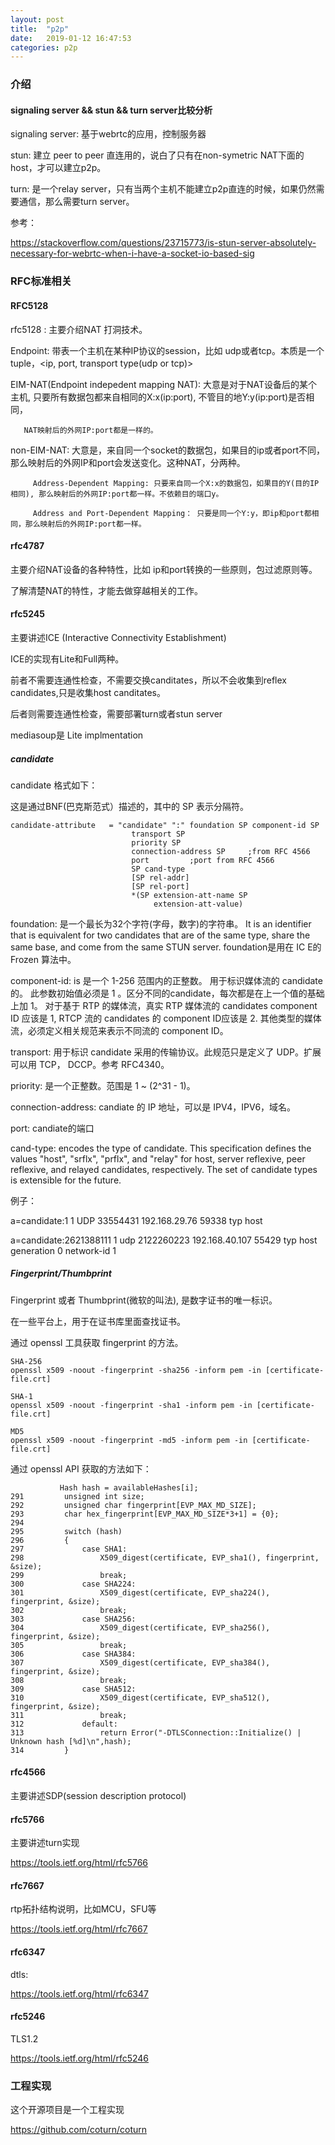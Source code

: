 ```yaml
---
layout: post
title:  "p2p"
date:   2019-01-12 16:47:53
categories: p2p
---
```


### 介绍

#### signaling server && stun && turn server比较分析

signaling server: 基于webrtc的应用，控制服务器

stun: 建立 peer to peer 直连用的，说白了只有在non-symetric NAT下面的host，才可以建立p2p。

turn: 是一个relay server，只有当两个主机不能建立p2p直连的时候，如果仍然需要通信，那么需要turn server。

参考：

https://stackoverflow.com/questions/23715773/is-stun-server-absolutely-necessary-for-webrtc-when-i-have-a-socket-io-based-sig

### RFC标准相关

#### RFC5128

rfc5128 : 主要介绍NAT 打洞技术。

Endpoint: 带表一个主机在某种IP协议的session，比如 udp或者tcp。本质是一个tuple，<ip, port, transport type(udp or tcp)>

EIM-NAT(Endpoint indepedent mapping NAT): 大意是对于NAT设备后的某个主机, 只要所有数据包都来自相同的X:x(ip:port), 不管目的地Y:y(ip:port)是否相同，

       NAT映射后的外网IP:port都是一样的。
      
non-EIM-NAT: 大意是，来自同一个socket的数据包，如果目的ip或者port不同，那么映射后的外网IP和port会发送变化。这种NAT，分两种。

         Address-Dependent Mapping: 只要来自同一个X:x的数据包，如果目的Y(目的IP相同), 那么映射后的外网IP:port都一样。不依赖目的端口y。
         
         Address and Port-Dependent Mapping： 只要是同一个Y:y，即ip和port都相同，那么映射后的外网IP:port都一样。
        
#### rfc4787

主要介绍NAT设备的各种特性，比如 ip和port转换的一些原则，包过滤原则等。

了解清楚NAT的特性，才能去做穿越相关的工作。

#### rfc5245

主要讲述ICE (Interactive Connectivity Establishment)

ICE的实现有Lite和Full两种。

前者不需要连通性检查，不需要交换canditates，所以不会收集到reflex candidates,只是收集host canditates。

后者则需要连通性检查，需要部署turn或者stun server

mediasoup是 Lite implmentation

##### candidate

candidate 格式如下：

这是通过BNF(巴克斯范式）描述的，其中的 SP 表示分隔符。

```
candidate-attribute   = "candidate" ":" foundation SP component-id SP
                           transport SP
                           priority SP
                           connection-address SP     ;from RFC 4566
                           port         ;port from RFC 4566
                           SP cand-type
                           [SP rel-addr]
                           [SP rel-port]
                           *(SP extension-att-name SP
                                extension-att-value)
```

foundation:  是一个最长为32个字符(字母，数字)的字符串。  It is an
      identifier that is equivalent for two candidates that are of the
      same type, share the same base, and come from the same STUN
      server.  foundation是用在 IC E的 Frozen 算法中。
       
component-id:  is 是一个 1-256 范围内的正整数。 用于标识媒体流的 candidate 的。  此参数初始值必须是 1 。区分不同的candidate，每次都是在上一个值的基础上加 1。  对于基于 RTP 的媒体流，真实 RTP 媒体流的 candidates component ID 应该是 1, RTCP 流的 candidates 的 component ID应该是 2.  其他类型的媒体流，必须定义相关规范来表示不同流的 component ID。

transport:  用于标识 candidate 采用的传输协议。此规范只是定义了 UDP。扩展可以用 TCP， DCCP。参考 RFC4340。
     
priority:  是一个正整数。范围是 1 ~ (2^31 - 1)。
       
connection-address: candiate 的 IP 地址，可以是 IPV4，IPV6，域名。

port: candiate的端口

cand-type:  encodes the type of candidate.  This specification
      defines the values "host", "srflx", "prflx", and "relay" for host,
      server reflexive, peer reflexive, and relayed candidates,
      respectively.  The set of candidate types is extensible for the
      future.
       
例子：

a=candidate:1 1 UDP 33554431 192.168.29.76 59338 typ host

a=candidate:2621388111 1 udp 2122260223 192.168.40.107 55429 typ host generation 0 network-id 1


##### Fingerprint/Thumbprint 

Fingerprint 或者 Thumbprint(微软的叫法), 是数字证书的唯一标识。

在一些平台上，用于在证书库里面查找证书。

通过 openssl 工具获取 fingerprint 的方法。

```
SHA-256
openssl x509 -noout -fingerprint -sha256 -inform pem -in [certificate-file.crt]
 
SHA-1
openssl x509 -noout -fingerprint -sha1 -inform pem -in [certificate-file.crt]
 
MD5
openssl x509 -noout -fingerprint -md5 -inform pem -in [certificate-file.crt]
```
通过 openssl API 获取的方法如下：
```
           Hash hash = availableHashes[i];
291         unsigned int size;
292         unsigned char fingerprint[EVP_MAX_MD_SIZE];
293         char hex_fingerprint[EVP_MAX_MD_SIZE*3+1] = {0};
294
295         switch (hash)
296         {
297             case SHA1:
298                 X509_digest(certificate, EVP_sha1(), fingerprint, &size);
299                 break;
300             case SHA224:
301                 X509_digest(certificate, EVP_sha224(), fingerprint, &size);
302                 break;
303             case SHA256:
304                 X509_digest(certificate, EVP_sha256(), fingerprint, &size);
305                 break;
306             case SHA384:
307                 X509_digest(certificate, EVP_sha384(), fingerprint, &size);
308                 break;
309             case SHA512:
310                 X509_digest(certificate, EVP_sha512(), fingerprint, &size);
311                 break;
312             default:
313                 return Error("-DTLSConnection::Initialize() | Unknown hash [%d]\n",hash);
314         }
```

#### rfc4566

主要讲述SDP(session description protocol)

#### rfc5766

主要讲述turn实现

https://tools.ietf.org/html/rfc5766

#### rfc7667

rtp拓扑结构说明，比如MCU，SFU等

https://tools.ietf.org/html/rfc7667

#### rfc6347

dtls:

https://tools.ietf.org/html/rfc6347

#### rfc5246

TLS1.2

https://tools.ietf.org/html/rfc5246

### 工程实现

这个开源项目是一个工程实现

https://github.com/coturn/coturn
